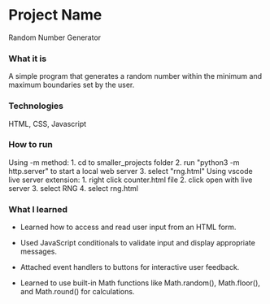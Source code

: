 # Project Name
Random Number Generator
### What it is
A simple program that generates a random number within the minimum and maximum boundaries set by the user.

### Technologies
HTML, CSS, Javascript

### How to run
Using -m method:
    1. cd to smaller_projects folder
    2. run "python3 -m http.server" to start a local  web server
    3. select "rng.html"
Using vscode live server extension:
    1. right click counter.html file
    2. click open with live server
    3. select RNG 
    4. select rng.html

### What I learned
- Learned how to access and read user input from an HTML form.

- Used JavaScript conditionals to validate input and display appropriate messages.

- Attached event handlers to buttons for interactive user feedback.

- Learned to use built-in Math functions like Math.random(), Math.floor(), and Math.round() for calculations.